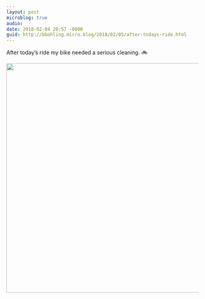 ```yaml
---
layout: post
microblog: true
audio: 
date: 2018-02-04 20:57 -0800
guid: http://bbohling.micro.blog/2018/02/05/after-todays-ride.html
---
```

After today’s ride my bike needed a serious cleaning. 🚲

<img src="http://micro.brandonbohling.com/uploads/2018/891018e756.jpg" width="600" height="600" />
